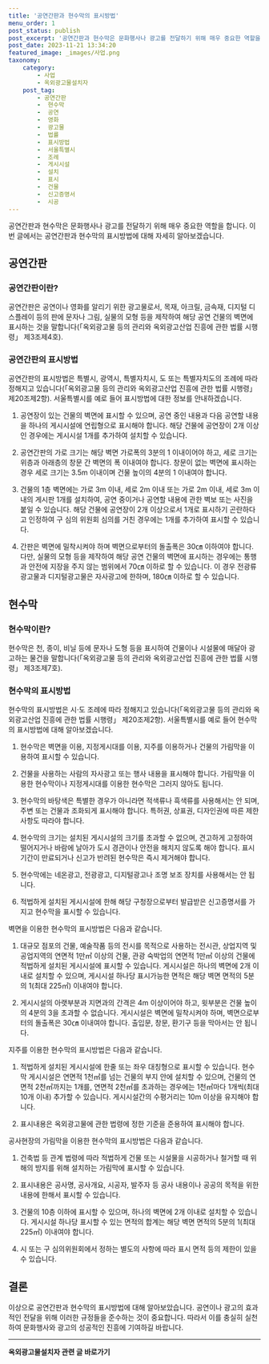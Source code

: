 ```yaml
---
title: '공연간판과 현수막의 표시방법'
menu_order: 1
post_status: publish
post_excerpt: '공연간판과 현수막은 문화행사나 광고를 전달하기 위해 매우 중요한 역할을 합니다. 이번 글에서는 공연간판과 현수막의 표시방법에 대해 자세히 알아보겠습니다.'
post_date: 2023-11-21 13:34:20
featured_image: _images/사업.png
taxonomy:
    category:
        - 사업
        - 옥외광고물설치자
    post_tag:
        - 공연간판
        -  현수막
        -  공연
        -  영화
        -  광고물
        -  법률
        -  표시방법
        -  서울특별시
        -  조례
        -  게시시설
        -  설치
        -  표시
        -  건물
        -  신고증명서
        -  시공
---
```



공연간판과 현수막은 문화행사나 광고를 전달하기 위해 매우 중요한 역할을 합니다. 이번 글에서는 공연간판과 현수막의 표시방법에 대해 자세히 알아보겠습니다. 

## 공연간판

### 공연간판이란?

공연간판은 공연이나 영화를 알리기 위한 광고물로서, 목재, 아크릴, 금속재, 디지털 디스플레이 등의 판에 문자나 그림, 실물의 모형 등을 제작하여 해당 공연 건물의 벽면에 표시하는 것을 말합니다(「옥외광고물 등의 관리와 옥외광고산업 진흥에 관한 법률 시행령」 제3조제4호).

### 공연간판의 표시방법

공연간판의 표시방법은 특별시, 광역시, 특별자치시, 도 또는 특별자치도의 조례에 따라 정해지고 있습니다(「옥외광고물 등의 관리와 옥외광고산업 진흥에 관한 법률 시행령」 제20조제2항). 서울특별시를 예로 들어 표시방법에 대한 정보를 안내하겠습니다.

1. 공연장이 있는 건물의 벽면에 표시할 수 있으며, 공연 중인 내용과 다음 공연할 내용을 하나의 게시시설에 연립형으로 표시해야 합니다. 해당 건물에 공연장이 2개 이상인 경우에는 게시시설 1개를 추가하여 설치할 수 있습니다.

2. 공연간판의 가로 크기는 해당 벽면 가로폭의 3분의 1 이내이어야 하고, 세로 크기는 위층과 아래층의 창문 간 벽면의 폭 이내여야 합니다. 창문이 없는 벽면에 표시하는 경우 세로 크기는 3.5m 이내이며 건물 높이의 4분의 1 이내여야 합니다.

3. 건물의 1층 벽면에는 가로 3m 이내, 세로 2m 이내 또는 가로 2m 이내, 세로 3m 이내의 게시판 1개를 설치하여, 공연 중이거나 공연할 내용에 관한 벽보 또는 사진을 붙일 수 있습니다. 해당 건물에 공연장이 2개 이상으로서 1개로 표시하기 곤란하다고 인정하여 구 심의 위원회 심의를 거친 경우에는 1개를 추가하여 표시할 수 있습니다.

4. 간판은 벽면에 밀착시켜야 하며 벽면으로부터의 돌출폭은 30㎝ 이하여야 합니다. 다만, 실물의 모형 등을 제작하여 해당 공연 건물의 벽면에 표시하는 경우에는 통행과 안전에 지장을 주지 않는 범위에서 70㎝ 이하로 할 수 있습니다. 이 경우 전광류 광고물과 디지털광고물은 자사광고에 한하며, 180㎝ 이하로 할 수 있습니다.

## 현수막

### 현수막이란?

현수막은 천, 종이, 비닐 등에 문자나 도형 등을 표시하여 건물이나 시설물에 매달아 광고하는 물건을 말합니다(「옥외광고물 등의 관리와 옥외광고산업 진흥에 관한 법률 시행령」 제3조제7호).

### 현수막의 표시방법

현수막의 표시방법은 시·도 조례에 따라 정해지고 있습니다(「옥외광고물 등의 관리와 옥외광고산업 진흥에 관한 법률 시행령」 제20조제2항). 서울특별시를 예로 들어 현수막의 표시방법에 대해 알아보겠습니다.

1. 현수막은 벽면을 이용, 지정게시대를 이용, 지주를 이용하거나 건물의 가림막을 이용하여 표시할 수 있습니다.

2. 건물을 사용하는 사람의 자사광고 또는 행사 내용을 표시해야 합니다. 가림막을 이용한 현수막이나 지정게시대를 이용한 현수막은 그러지 않아도 됩니다.

3. 현수막의 바탕색은 특별한 경우가 아니라면 적색류나 흑색류를 사용해서는 안 되며, 주변 또는 건물과 조화되게 표시해야 합니다. 특허권, 상표권, 디자인권에 따른 제한사항도 따라야 합니다.

4. 현수막의 크기는 설치된 게시시설의 크기를 초과할 수 없으며, 견고하게 고정하여 떨어지거나 바람에 날아가 도시 경관이나 안전을 해치지 않도록 해야 합니다. 표시기간이 만료되거나 신고가 반려된 현수막은 즉시 제거해야 합니다.

5. 현수막에는 네온광고, 전광광고, 디지털광고나 조명 보조 장치를 사용해서는 안 됩니다.

6. 적법하게 설치된 게시시설에 한해 해당 구청장으로부터 발급받은 신고증명서를 가지고 현수막을 표시할 수 있습니다.

벽면을 이용한 현수막의 표시방법은 다음과 같습니다.

1. 대규모 점포의 건물, 예술작품 등의 전시를 목적으로 사용하는 전시관, 상업지역 및 공업지역의 연면적 1만㎡ 이상의 건물, 관광 숙박업의 연면적 1만㎡ 이상의 건물에 적법하게 설치된 게시시설에 표시할 수 있습니다. 게시시설은 하나의 벽면에 2개 이내로 설치할 수 있으며, 게시시설 하나당 표시가능한 면적은 해당 벽면 면적의 5분의 1(최대 225㎡) 이내여야 합니다.

2. 게시시설의 아랫부분과 지면과의 간격은 4m 이상이어야 하고, 윗부분은 건물 높이의 4분의 3을 초과할 수 없습니다. 게시시설은 벽면에 밀착시켜야 하며, 벽면으로부터의 돌출폭은 30㎝ 이내여야 합니다. 출입문, 창문, 환기구 등을 막아서는 안 됩니다.

지주를 이용한 현수막의 표시방법은 다음과 같습니다.

1. 적법하게 설치된 게시시설에 한줄 또는 좌우 대칭형으로 표시할 수 있습니다. 현수막 게시시설은 연면적 1천㎡를 넘는 건물의 부지 안에 설치할 수 있으며, 건물의 연면적 2천㎡까지는 1개를, 연면적 2천㎡를 초과하는 경우에는 1천㎡마다 1개씩(최대 10개 이내) 추가할 수 있습니다. 게시시설간의 수평거리는 10m 이상을 유지해야 합니다.

2. 표시내용은 옥외광고물에 관한 법령에 정한 기준을 준용하여 표시해야 합니다.

공사현장의 가림막을 이용한 현수막의 표시방법은 다음과 같습니다.

1. 건축법 등 관계 법령에 따라 적법하게 건물 또는 시설물을 시공하거나 철거할 때 위해의 방지를 위해 설치하는 가림막에 표시할 수 있습니다.

2. 표시내용은 공사명, 공사개요, 시공자, 발주자 등 공사 내용이나 공공의 목적을 위한 내용에 한해서 표시할 수 있습니다.

3. 건물의 10층 이하에 표시할 수 있으며, 하나의 벽면에 2개 이내로 설치할 수 있습니다. 게시시설 하나당 표시할 수 있는 면적의 합계는 해당 벽면 면적의 5분의 1(최대 225㎡) 이내여야 합니다.

4. 시 또는 구 심의위원회에서 정하는 별도의 사항에 따라 표시 면적 등의 제한이 있을 수 있습니다.

## 결론

이상으로 공연간판과 현수막의 표시방법에 대해 알아보았습니다. 공연이나 광고의 효과적인 전달을 위해 이러한 규정들을 준수하는 것이 중요합니다. 따라서 이를 충실히 실천하여 문화행사와 광고의 성공적인 진흥에 기여하길 바랍니다.


<!-- wp:separator -->
<hr class="wp-block-separator has-alpha-channel-opacity"/>
<!-- /wp:separator -->

<!-- wp:group {"backgroundColor":"base","layout":{"type":"constrained"}} -->
<div class="wp-block-group has-base-background-color has-background"><!-- wp:paragraph {"align":"center","fontSize":"medium"} -->
<p class="has-text-align-center has-large-font-size"><strong>옥외광고물설치자 관련 글 바로가기</strong></p>
<!-- /wp:paragraph -->


<!-- wp:latest-posts
{"categories":[{"id":27298,"count":19,"description":"","link":"https://uknowlaw.com/category/%ec%98%a5%ec%99%b8%ea%b4%91%ea%b3%a0%eb%ac%bc%ec%84%a4%ec%b9%98%ec%9e%90/","name":"옥외광고물설치자","slug":"옥외광고물설치자","taxonomy":"category","parent":0,"meta":[],"_links":{"self":[{"href":"https://uknowlaw.com/wp-json/wp/v2/categories/27298"}],"collection":[{"href":"https://uknowlaw.com/wp-json/wp/v2/categories"}],"about":[{"href":"https://uknowlaw.com/wp-json/wp/v2/taxonomies/category"}],"wp:post_type":[{"href":"https://uknowlaw.com/wp-json/wp/v2/posts?categories=27298"}],"curies":[{"name":"wp","href":"https://api.w.org/{rel}","templated":true}]}}],"postsToShow":100,"excerptLength":28,"postLayout":"grid","columns":2,"featuredImageAlign":"left","featuredImageSizeSlug":"large","fontSize":"small"} /--></div>
<!-- /wp:group -->